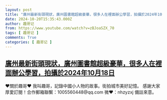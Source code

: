 ```yaml
---
layout: post
title: "廣州最新街頭現狀，廣州圖書館超級豪華，很多人在裡面辦公學習，拍攝於2024年10月18日"
date: 2024-10-20T15:35:43.000Z
author: 趣哥记
from: https://www.youtube.com/watch?v=zBJoaSZX_70
tags: [ 趣哥记 ]
comments: True
categories: [ 趣哥记 ]
---
```

<!--1729438543000-->
[廣州最新街頭現狀，廣州圖書館超級豪華，很多人在裡面辦公學習，拍攝於2024年10月18日](https://www.youtube.com/watch?v=zBJoaSZX_70)
------

<div>
♥關於趣哥♥  我叫趣哥，記錄中國小人物的故事。街拍城市美好記憶。  感謝大家厚愛訂閱！合作郵箱聯繫：1005560448@qq.com 微❤：nhzyzxj 備註來意。
</div>
